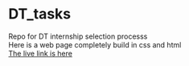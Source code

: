 # DT_tasks
Repo for DT internship selection processs<br>
Here is a web page completely build in css and html<br>
[The live link is here](https://deepthoughttask01.netlify.app) 